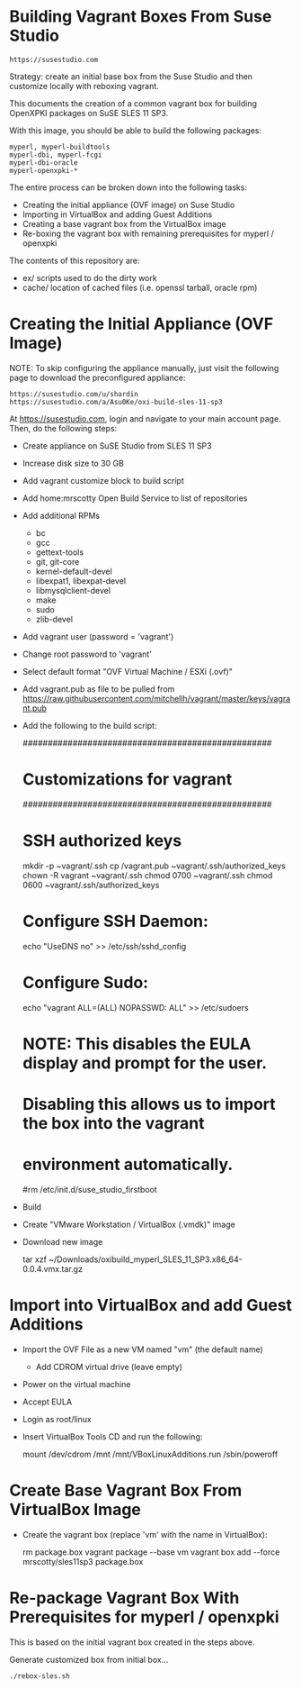 # Building Vagrant Boxes From Suse Studio

    https://susestudio.com

Strategy: create an initial base box from the Suse Studio
and then customize locally with reboxing vagrant.

This documents the creation of a common vagrant box for building
OpenXPKI packages on SuSE SLES 11 SP3.

With this image, you should be able to build the following packages:

    myperl, myperl-buildtools
    myperl-dbi, myperl-fcgi
    myperl-dbi-oracle
    myperl-openxpki-*

The entire process can be broken down into the following tasks:

* Creating the initial appliance (OVF image) on Suse Studio
* Importing in VirtualBox and adding Guest Additions
* Creating a base vagrant box from the VirtualBox image
* Re-boxing the vagrant box with remaining prerequisites for myperl / openxpki

The contents of this repository are:

* ex/       scripts used to do the dirty work
* cache/    location of cached files (i.e. openssl tarball, oracle rpm)

# Creating the Initial Appliance (OVF Image)

NOTE: To skip configuring the appliance manually, just visit the
following page to download the preconfigured appliance:

    https://susestudio.com/u/shardin
    https://susestudio.com/a/Asu0Ke/oxi-build-sles-11-sp3

At https://susestudio.com, login and navigate to your main account page. Then,
do the following steps:

* Create appliance on SuSE Studio from SLES 11 SP3
* Increase disk size to 30 GB
* Add vagrant customize block to build script
* Add home:mrscotty Open Build Service to list of repositories
* Add additional RPMs
    * bc
    * gcc
    * gettext-tools
    * git, git-core
    * kernel-default-devel
    * libexpat1, libexpat-devel
    * libmysqlclient-devel
    * make
    * sudo
    * zlib-devel
* Add vagrant user (password = 'vagrant')
* Change root password to 'vagrant'
* Select default format "OVF Virtual Machine / ESXi (.ovf)"
* Add vagrant.pub as file to be pulled from
    https://raw.githubusercontent.com/mitchellh/vagrant/master/keys/vagrant.pub
* Add the following to the build script:

    ##################################################
    # Customizations for vagrant
    ##################################################

    # SSH authorized keys
    mkdir -p ~vagrant/.ssh
    cp /vagrant.pub ~vagrant/.ssh/authorized_keys
    chown -R vagrant ~vagrant/.ssh
    chmod 0700 ~vagrant/.ssh
    chmod 0600 ~vagrant/.ssh/authorized_keys

    # Configure SSH Daemon:
    echo "UseDNS no" >> /etc/ssh/sshd_config

    # Configure Sudo:
    echo "vagrant ALL=(ALL) NOPASSWD: ALL" >> /etc/sudoers

    # NOTE: This disables the EULA display and prompt for the user.
    # Disabling this allows us to import the box into the vagrant
    # environment automatically.
    #rm /etc/init.d/suse_studio_firstboot

* Build
* Create "VMware Workstation / VirtualBox (.vmdk)" image
* Download new image

    tar xzf ~/Downloads/oxibuild_myperl_SLES_11_SP3.x86_64-0.0.4.vmx.tar.gz

# Import into VirtualBox and add Guest Additions

* Import the OVF File as a new VM named "vm" (the default name)
    * Add CDROM virtual drive (leave empty)
* Power on the virtual machine
* Accept EULA
* Login as root/linux
* Insert VirtualBox Tools CD and run the following:

    mount /dev/cdrom /mnt
    /mnt/VBoxLinuxAdditions.run
    /sbin/poweroff

# Create Base Vagrant Box From VirtualBox Image

* Create the vagrant box (replace 'vm' with the name in VirtualBox):

    rm package.box
    vagrant package --base vm
    vagrant box add --force mrscotty/sles11sp3 package.box

# Re-package Vagrant Box With Prerequisites for myperl / openxpki

This is based on the initial vagrant box created in the steps above.

Generate customized box from initial box...

    ./rebox-sles.sh
